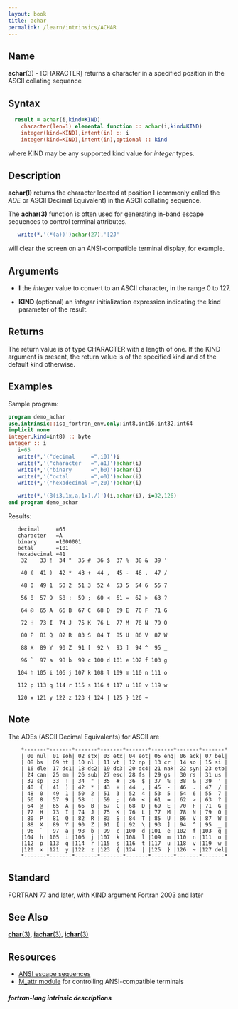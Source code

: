 ```yaml
---
layout: book
title: achar
permalink: /learn/intrinsics/ACHAR
---
```

## __Name__

__achar__(3) - \[CHARACTER\] returns a character in a specified position in the ASCII collating sequence

## __Syntax__
```fortran
  result = achar(i,kind=KIND)
    character(len=1) elemental function :: achar(i,kind=KIND)
    integer(kind=KIND),intent(in) :: i
    integer(kind=KIND),intent(in),optional :: kind
```
where KIND may be any supported kind value for _integer_ types.

## __Description__

__achar(I)__ returns the character located at position I (commonly called the 
_ADE_ or ASCII Decimal Equivalent) in the ASCII collating sequence.

The __achar(3)__ function is often used for generating in-band escape
sequences to control terminal attributes.
```fortran
   write(*,'(*(a))')achar(27),'[2J'
```
will clear the screen on an ANSI-compatible terminal display, for
example.

## __Arguments__

  - __I__
    the _integer_ value to convert to an ASCII character, in the range
    0 to 127.

  - __KIND__
    (optional) an _integer_ initialization expression indicating the kind
    parameter of the result.

## __Returns__

The return value is of type CHARACTER with a length of one. If the KIND
argument is present, the return value is of the specified kind and of
the default kind otherwise.

## __Examples__

Sample program:

```fortran
program demo_achar
use,intrinsic::iso_fortran_env,only:int8,int16,int32,int64 
implicit none
integer,kind=int8) :: byte
integer :: i
   i=65
   write(*,'("decimal     =",i0)')i
   write(*,'("character   =",a1)')achar(i)
   write(*,'("binary      =",b0)')achar(i)
   write(*,'("octal       =",o0)')achar(i)
   write(*,'("hexadecimal =",z0)')achar(i)

   write(*,'(8(i3,1x,a,1x),/)')(i,achar(i), i=32,126)
end program demo_achar
```
Results:
```
   decimal     =65
   character   =A
   binary      =1000001
   octal       =101
   hexadecimal =41
    32    33 !  34 "  35 #  36 $  37 %  38 &  39 '
   
    40 (  41 )  42 *  43 +  44 ,  45 -  46 .  47 /
   
    48 0  49 1  50 2  51 3  52 4  53 5  54 6  55 7
   
    56 8  57 9  58 :  59 ;  60 <  61 =  62 >  63 ?
   
    64 @  65 A  66 B  67 C  68 D  69 E  70 F  71 G
   
    72 H  73 I  74 J  75 K  76 L  77 M  78 N  79 O
   
    80 P  81 Q  82 R  83 S  84 T  85 U  86 V  87 W
   
    88 X  89 Y  90 Z  91 [  92 \  93 ]  94 ^  95 _
   
    96 `  97 a  98 b  99 c 100 d 101 e 102 f 103 g
   
   104 h 105 i 106 j 107 k 108 l 109 m 110 n 111 o
   
   112 p 113 q 114 r 115 s 116 t 117 u 118 v 119 w
   
   120 x 121 y 122 z 123 { 124 | 125 } 126 ~
```
## __Note__

The ADEs (ASCII Decimal Equivalents) for ASCII are

```
    *-------*-------*-------*-------*-------*-------*-------*-------*
    | 00 nul| 01 soh| 02 stx| 03 etx| 04 eot| 05 enq| 06 ack| 07 bel|
    | 08 bs | 09 ht | 10 nl | 11 vt | 12 np | 13 cr | 14 so | 15 si |
    | 16 dle| 17 dc1| 18 dc2| 19 dc3| 20 dc4| 21 nak| 22 syn| 23 etb|
    | 24 can| 25 em | 26 sub| 27 esc| 28 fs | 29 gs | 30 rs | 31 us |
    | 32 sp | 33  ! | 34  " | 35  # | 36  $ | 37  % | 38  & | 39  ' |
    | 40  ( | 41  ) | 42  * | 43  + | 44  , | 45  - | 46  . | 47  / |
    | 48  0 | 49  1 | 50  2 | 51  3 | 52  4 | 53  5 | 54  6 | 55  7 |
    | 56  8 | 57  9 | 58  : | 59  ; | 60  < | 61  = | 62  > | 63  ? |
    | 64  @ | 65  A | 66  B | 67  C | 68  D | 69  E | 70  F | 71  G |
    | 72  H | 73  I | 74  J | 75  K | 76  L | 77  M | 78  N | 79  O |
    | 80  P | 81  Q | 82  R | 83  S | 84  T | 85  U | 86  V | 87  W |
    | 88  X | 89  Y | 90  Z | 91  [ | 92  \ | 93  ] | 94  ^ | 95  _ |
    | 96  ` | 97  a | 98  b | 99  c |100  d |101  e |102  f |103  g |
    |104  h |105  i |106  j |107  k |108  l |109  m |110  n |111  o |
    |112  p |113  q |114  r |115  s |116  t |117  u |118  v |119  w |
    |120  x |121  y |122  z |123  { |124  | |125  } |126  ~ |127 del|
    *-------*-------*-------*-------*-------*-------*-------*-------*
```

## __Standard__

FORTRAN 77 and later, with KIND argument Fortran 2003 and later

## __See Also__

[__char__(3)](CHAR),
[__iachar__(3)](IACHAR),
[__ichar__(3)](ICHAR)

## __Resources__

- [ANSI escape sequences](https://en.wikipedia.org/wiki/ANSI_escape_code)
- [M_attr module](https://github.com/urbanjost/M_attr) for controlling ANSI-compatible terminals


##### fortran-lang intrinsic descriptions

